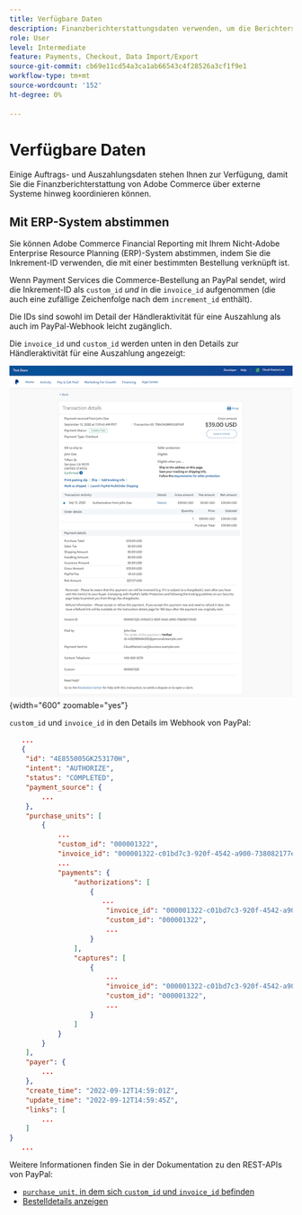 ```yaml
---
title: Verfügbare Daten
description: Finanzberichterstattungsdaten verwenden, um die Berichterstellung mit Nicht-Commerce-Systemen abzustimmen.
role: User
level: Intermediate
feature: Payments, Checkout, Data Import/Export
source-git-commit: cb69e11cd54a3ca1ab66543c4f28526a3cf1f9e1
workflow-type: tm+mt
source-wordcount: '152'
ht-degree: 0%

---
```


# Verfügbare Daten

Einige Auftrags- und Auszahlungsdaten stehen Ihnen zur Verfügung, damit Sie die Finanzberichterstattung von Adobe Commerce über externe Systeme hinweg koordinieren können.

## Mit ERP-System abstimmen

Sie können Adobe Commerce Financial Reporting mit Ihrem Nicht-Adobe Enterprise Resource Planning (ERP)-System abstimmen, indem Sie die Inkrement-ID verwenden, die mit einer bestimmten Bestellung verknüpft ist.

Wenn Payment Services die Commerce-Bestellung an PayPal sendet, wird die Inkrement-ID als `custom_id` _und_ in die `invoice_id` aufgenommen (die auch eine zufällige Zeichenfolge nach dem `increment_id` enthält).

Die IDs sind sowohl im Detail der Händleraktivität für eine Auszahlung als auch im PayPal-Webhook leicht zugänglich.

Die `invoice_id` und `custom_id` werden unten in den Details zur Händleraktivität für eine Auszahlung angezeigt:

![`custom_id` Details zur Aktivität Händler](assets/merchant-activity-ids.png){width="600" zoomable="yes"}

`custom_id` und `invoice_id` in den Details im Webhook von PayPal:

```json
   ...
   {
    "id": "4E855005GK253170H",
    "intent": "AUTHORIZE",
    "status": "COMPLETED",
    "payment_source": {
        ...
    },
    "purchase_units": [
        {
            ...
            "custom_id": "000001322",
            "invoice_id": "000001322-c01bd7c3-920f-4542-a900-738082177e92",
            ...
            "payments": {
                "authorizations": [
                    {
                       ...
                        "invoice_id": "000001322-c01bd7c3-920f-4542-a900-738082177e92",
                        "custom_id": "000001322",
                        ...
                    }
                ],
                "captures": [
                    {
                        ...
                        "invoice_id": "000001322-c01bd7c3-920f-4542-a900-738082177e92",
                        "custom_id": "000001322",
                        ...
                    }
                ]
            }
        }
    ],
    "payer": {
        ...
    },
    "create_time": "2022-09-12T14:59:01Z",
    "update_time": "2022-09-12T14:59:45Z",
    "links": [
        ...
    ]
}
   ...
```

Weitere Informationen finden Sie in der Dokumentation zu den REST-APIs von PayPal:

* [`purchase_unit`, in dem sich `custom_id` und `invoice_id` befinden](https://developer.paypal.com/docs/api/orders/v2/#definition-purchase_unit)
* [Bestelldetails anzeigen](https://developer.paypal.com/docs/api/orders/v2/#orders_get)
